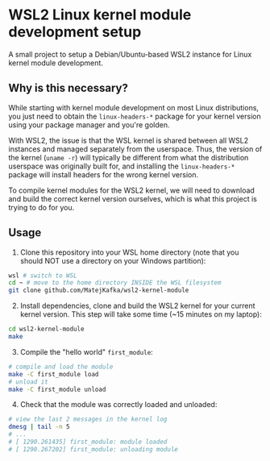 # WSL2 Linux kernel module development setup

A small project to setup a Debian/Ubuntu-based WSL2 instance for Linux kernel module development.

## Why is this necessary?

While starting with kernel module development on most Linux distributions, you just need to obtain the `linux-headers-*` package for your kernel version using your package manager and you're golden.

With WSL2, the issue is that the WSL kernel is shared between all WSL2 instances and managed separately from the userspace. Thus, the version of the kernel (`uname -r`) will typically be different from what the distribution userspace was originally built for, and installing the `linux-headers-*` package will install headers for the wrong kernel version.

To compile kernel modules for the WSL2 kernel, we will need to download and build the correct kernel version ourselves, which is what this project is trying to do for you.

## Usage

1. Clone this repository into your WSL home directory (note that you should NOT use a directory on your Windows partition):
  ```sh
  wsl # switch to WSL
  cd ~ # move to the home directory INSIDE the WSL filesystem
  git clone github.com/MatejKafka/wsl2-kernel-module
  ```

2. Install dependencies, clone and build the WSL2 kernel for your current kernel version. This step will take some time (~15 minutes on my laptop):
  ```sh
  cd wsl2-kernel-module
  make
  ```

3. Compile the "hello world" `first_module`:
  ```sh
  # compile and load the module
  make -C first_module load
  # unload it
  make -C first_module unload
  ```

4. Check that the module was correctly loaded and unloaded:

  ```sh
  # view the last 2 messages in the kernel log
  dmesg | tail -n 5
  # ...
  # [ 1290.261435] first_module: module loaded
  # [ 1290.267202] first_module: unloading module
  ```
